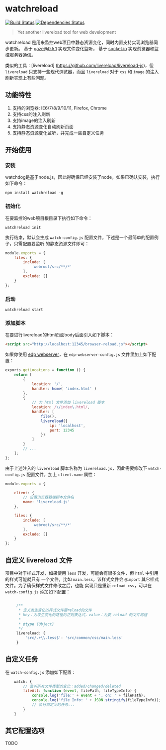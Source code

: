 
watchreload
========

[![Build Status](https://travis-ci.org/wuhy/watchreload.svg?branch=master)](https://travis-ci.org/wuhy/watchreload) [![Dependencies Status](https://david-dm.org/wuhy/watchreload.png)](https://david-dm.org/wuhy/watchreload)

> Yet another livereload tool for web development

watchreload 是用来监控web项目中静态资源变化，同时内置支持实现浏览器同步更新。
基于 [gaze@0.5.1](https://github.com/shama/gaze) 实现文件变化监听，
基于 [socket.io](http://socket.io/) 实现浏览器和监控服务器通信。

类似的工具：[livereload] (https://github.com/livereload/livereload-js)，但 `livereload`
只支持一些现代浏览器，而且 `livereload` 对于 `css` 和 `image` 的注入刷新实现上有些问题。

## 功能特性

1. 支持的浏览器: IE6/7/8/9/10/11, Firefox, Chrome
2. 支持css的注入刷新
3. 支持image的注入刷新
4. 支持静态资源变化自动刷新页面
5. 支持静态资源变化监听，并完成一些自定义任务

## 开始使用

### 安装

watchdog是基于node.js，因此得确保已经安装了node，如果已确认安装，执行如下命令：

```shell
npm install watchreload -g
```

### 初始化

在要监控的web项目根目录下执行如下命令：

```shell
watchreload init
```

执行结束，默认会生成 `watch-config.js` 配置文件，下述是一个最简单的配置例子，只需配置要监听
的静态资源文件即可：

```javascript
module.exports = {
    files: {
        include: [
            'webroot/src/**/*'
        ],
        exclude: []
    }
};
```

### 启动

```shell
watchreload start
```

### 添加脚本

在要进行livereload的html页面body后面引入如下脚本：

```html
<script src="http://localhost:12345/browser-reload.js"></script>
```

如果你使用 [edp webserver](https://github.com/ecomfe/edp-webserver)，在
 `edp-webserver-config.js` 文件里加上如下配置：

```javascript
exports.getLocations = function () {
    return [
        {
            location: '/',
            handler: home( 'index.html' )
        },
        {
            // 为 html 文件添加 livereload 脚本
            location: /\/index\.html/,
            handler: [
                file(),
                livereload({
                    ip: 'localhost',
                    port: 12345
                })
            ]
        }
        // ...
    ];
};
```

由于上述注入的 `livereload` 脚本名称为 `livereload.js`，因此需要修改下 `watch-config.js`
配置文件，加上 `client.name` 属性：

```javascript
module.exports = {

    client: {
        // 设置浏览器器端脚本文件名
        name: 'livereload.js'
    },

    files: {
        include: [
            'webroot/src/**/*'
        ],
        exclude: []
    }
};
```

## 自定义 livereload 文件

项目中对于样式开发，如果使用 `less` 开发，可能会有很多文件，但 `html` 中引用的样式可能就只有
一个文件，比如 `main.less`，该样式文件会 `@import` 其它样式文件。为了确保样式文件修改之后，也能
实现只是重新 `reload css`，可以在 `watch-config.js` 添加如下配置：

```javascript

     /**
      * 定义发生变化的样式文件要reload的文件
      * key：为发生变化的路径的正则表达式，value：为要 reload 的文件路径
      *
      * @type {Object}
      */
     livereload: {
         'src/.+\\.less$': 'src/common/css/main.less'
     }

```

## 自定义任务

在 `watch-config.js` 添加如下配置：

```javascript
    watch: {
        // 监听所有文件类型的变化：added/changed/deleted
        fileAll: function (event, filePath, fileTypeInfo) {
            console.log('file:' + event + ', on: ' + filePath);
            console.log('file Info: ' + JSON.stringify(fileTypeInfo));
            // 执行自定义的任务...
        }
    }
```

## 其它配置选项

TODO




